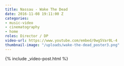 ```yaml
---
title: Nassau - Wake The Dead
date: 2016-11-08 19:11:00 Z
categories:
- music-video
- cinematography
- home
roles: Director / DP
video-url: https://www.youtube.com/embed/0wg5Var0L-4
thumbnail-image: "/uploads/wake-the-dead_poster3.png"
---
```


{% include _video-post.html %}
